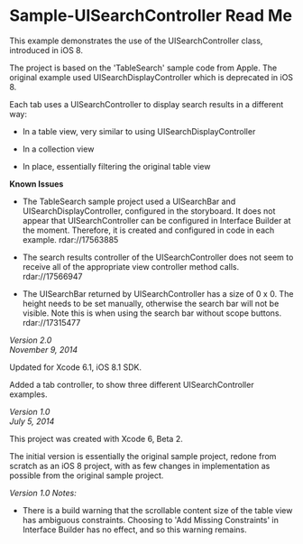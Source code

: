 Sample-UISearchController Read Me
=================================

This example demonstrates the use of the UISearchController class, introduced in iOS 8.

The project is based on the 'TableSearch' sample code from Apple.  The original example used UISearchDisplayController which is deprecated in iOS 8.

Each tab uses a UISearchController to display search results in a different way:
- In a table view, very similar to using UISearchDisplayController

- In a collection view

- In place, essentially filtering the original table view

**Known Issues**

- The TableSearch sample project used a UISearchBar and UISearchDisplayController, configured in the storyboard. It does not appear that UISearchController can be configured in Interface Builder at the moment. Therefore, it is created and configured in code in each example. rdar://17563885

- The search results controller of the UISearchController does not seem to receive all of the appropriate view controller method calls. rdar://17566947

- The UISearchBar returned by UISearchController has a size of 0 x 0. The height needs to be set manually, otherwise the search bar will not be visible.  Note this is when using the search bar without scope buttons. rdar://17315477

*Version 2.0*  
*November 9, 2014*

Updated for Xcode 6.1, iOS 8.1 SDK.

Added a tab controller, to show three different UISearchController examples.


*Version 1.0*  
*July 5, 2014*

This project was created with Xcode 6, Beta 2.

The initial version is essentially the original sample project, redone from scratch as an iOS 8 project, with as few changes in implementation as possible from the original sample project.

*Version 1.0 Notes:*
- There is a build warning that the scrollable content size of the table view has ambiguous constraints. Choosing to 'Add Missing Constraints' in Interface Builder has no effect, and so this warning remains. 



